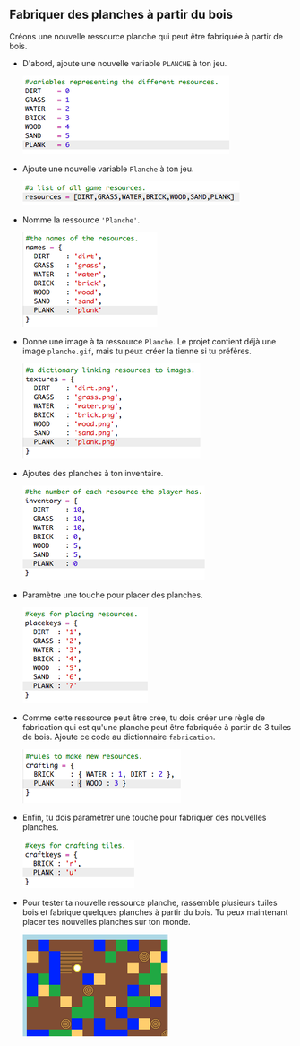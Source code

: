 ## Fabriquer des planches à partir du bois

Créons une nouvelle ressource planche qui peut être fabriquée à partir de bois.

+ D'abord, ajoute une nouvelle variable `PLANCHE` à ton jeu.
    
    ![capture d'écran](images/craft-plank-const.png)

+ Ajoute une nouvelle variable `Planche` à ton jeu.
    
    ![capture d'écran](images/craft-plank-resources.png)

+ Nomme la ressource `'Planche'`.
    
    ![capture d'écran](images/craft-plank-names.png)

+ Donne une image à ta ressource `Planche`. Le projet contient déjà une image `planche.gif`, mais tu peux créer la tienne si tu préfères.
    
    ![capture d'écran](images/craft-plank-textures.png)

+ Ajoutes des planches à ton inventaire.
    
    ![capture d'écran](images/craft-plank-inventory.png)

+ Paramètre une touche pour placer des planches.
    
    ![capture d'écran](images/craft-plank-placekeys.png)

+ Comme cette ressource peut être crée, tu dois créer une règle de fabrication qui est qu'une planche peut être fabriquée à partir de 3 tuiles de bois. Ajoute ce code au dictionnaire `fabrication`.
    
    ![capture d'écran](images/craft-plank-crafting.png)

+ Enfin, tu dois paramétrer une touche pour fabriquer des nouvelles planches.
    
    ![capture d'écran](images/craft-plank-craftkeys.png)

+ Pour tester ta nouvelle ressource planche, rassemble plusieurs tuiles bois et fabrique quelques planches à partir du bois. Tu peux maintenant placer tes nouvelles planches sur ton monde.
    
    ![capture d'écran](images/craft-plank-test.png)